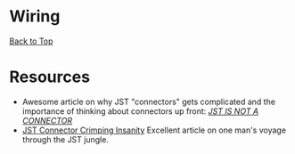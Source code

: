 # Wiring
[Back to Top](../README.md)

# Resources
- Awesome article on why JST "connectors" gets complicated and the importance of thinking about connectors up front:  [_JST IS NOT A CONNECTOR_](https://hackaday.com/2017/12/27/jst-is-not-a-connector/)
- [JST Connector Crimping Insanity](https://iotexpert.com/jst-connector-crimping-insanity/)  Excellent article on one man's voyage through the JST jungle.
